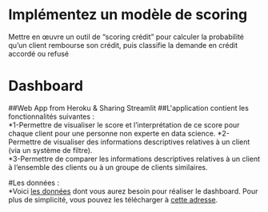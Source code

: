 # Implémentez un modèle de scoring
Mettre en œuvre un outil de “scoring crédit” pour calculer la probabilité qu’un client rembourse son crédit, puis classifie la demande en crédit accordé ou refusé
# Dashboard 
##Web App from Heroku & Sharing Streamlit
##L'application contient les fonctionnalités suivantes :  
 *1-Permettre de visualiser le score et l’interprétation de ce score pour chaque client pour une personne non experte en data science.
 *2-Permettre de visualiser des informations descriptives relatives à un client (via un système de filtre).  
 *3-Permettre de comparer les informations descriptives relatives à un client à l’ensemble des clients ou à un groupe de clients similaires.  
 
 #Les données :  
    *Voici [les données](https://www.kaggle.com/c/home-credit-default-risk/data) dont vous aurez besoin pour réaliser le dashboard.   Pour plus de simplicité, vous pouvez les télécharger à [cette adresse](https://s3-eu-west-1.amazonaws.com/static.oc-static.com/prod/courses/files/Parcours_data_scientist/Projet+-+Impl%C3%A9menter+un+mod%C3%A8le+de+scoring/Projet+Mise+en+prod+-+home-credit-default-risk.zip).
 
 
